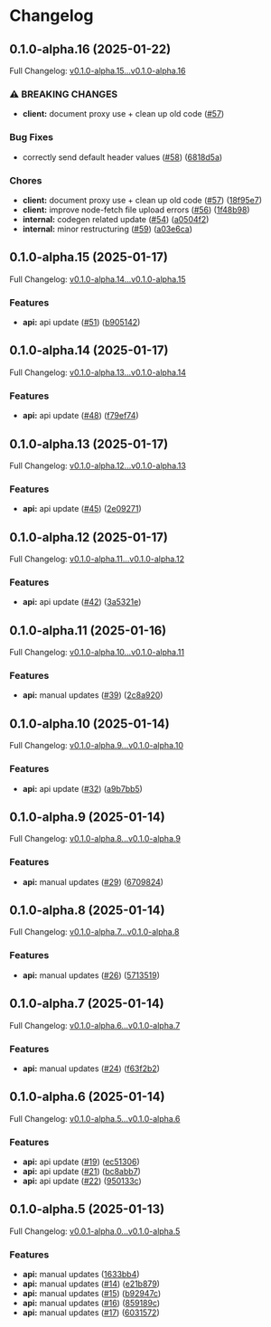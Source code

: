 # Changelog

## 0.1.0-alpha.16 (2025-01-22)

Full Changelog: [v0.1.0-alpha.15...v0.1.0-alpha.16](https://github.com/stainless-api/builds-node-api/compare/v0.1.0-alpha.15...v0.1.0-alpha.16)

### ⚠ BREAKING CHANGES

* **client:** document proxy use + clean up old code ([#57](https://github.com/stainless-api/builds-node-api/issues/57))

### Bug Fixes

* correctly send default header values ([#58](https://github.com/stainless-api/builds-node-api/issues/58)) ([6818d5a](https://github.com/stainless-api/builds-node-api/commit/6818d5a92cfa3edeeb88797b7f5e567cee31dcc4))


### Chores

* **client:** document proxy use + clean up old code ([#57](https://github.com/stainless-api/builds-node-api/issues/57)) ([18f95e7](https://github.com/stainless-api/builds-node-api/commit/18f95e7c13d5920a88aee790477824c66989cc05))
* **client:** improve node-fetch file upload errors ([#56](https://github.com/stainless-api/builds-node-api/issues/56)) ([1f48b98](https://github.com/stainless-api/builds-node-api/commit/1f48b98aaf358183b517d07da5fd44909119f1c1))
* **internal:** codegen related update ([#54](https://github.com/stainless-api/builds-node-api/issues/54)) ([a0504f2](https://github.com/stainless-api/builds-node-api/commit/a0504f2230fb783e10b1443645f5d26fdde13987))
* **internal:** minor restructuring ([#59](https://github.com/stainless-api/builds-node-api/issues/59)) ([a03e6ca](https://github.com/stainless-api/builds-node-api/commit/a03e6ca28992147f6aac63493ec28f3f99ac6e33))

## 0.1.0-alpha.15 (2025-01-17)

Full Changelog: [v0.1.0-alpha.14...v0.1.0-alpha.15](https://github.com/stainless-api/builds-node-api/compare/v0.1.0-alpha.14...v0.1.0-alpha.15)

### Features

* **api:** api update ([#51](https://github.com/stainless-api/builds-node-api/issues/51)) ([b905142](https://github.com/stainless-api/builds-node-api/commit/b9051423c1a1ab6defd5022bb774735225b59e24))

## 0.1.0-alpha.14 (2025-01-17)

Full Changelog: [v0.1.0-alpha.13...v0.1.0-alpha.14](https://github.com/stainless-api/builds-node-api/compare/v0.1.0-alpha.13...v0.1.0-alpha.14)

### Features

* **api:** api update ([#48](https://github.com/stainless-api/builds-node-api/issues/48)) ([f79ef74](https://github.com/stainless-api/builds-node-api/commit/f79ef742fe948626902287e38822a88137698202))

## 0.1.0-alpha.13 (2025-01-17)

Full Changelog: [v0.1.0-alpha.12...v0.1.0-alpha.13](https://github.com/stainless-api/builds-node-api/compare/v0.1.0-alpha.12...v0.1.0-alpha.13)

### Features

* **api:** api update ([#45](https://github.com/stainless-api/builds-node-api/issues/45)) ([2e09271](https://github.com/stainless-api/builds-node-api/commit/2e09271d02a29e4da215a3dfca61422b430bce4a))

## 0.1.0-alpha.12 (2025-01-17)

Full Changelog: [v0.1.0-alpha.11...v0.1.0-alpha.12](https://github.com/stainless-api/builds-node-api/compare/v0.1.0-alpha.11...v0.1.0-alpha.12)

### Features

* **api:** api update ([#42](https://github.com/stainless-api/builds-node-api/issues/42)) ([3a5321e](https://github.com/stainless-api/builds-node-api/commit/3a5321e534c07fb09793997ff22bb78199dd8c51))

## 0.1.0-alpha.11 (2025-01-16)

Full Changelog: [v0.1.0-alpha.10...v0.1.0-alpha.11](https://github.com/stainless-api/builds-node-api/compare/v0.1.0-alpha.10...v0.1.0-alpha.11)

### Features

* **api:** manual updates ([#39](https://github.com/stainless-api/builds-node-api/issues/39)) ([2c8a920](https://github.com/stainless-api/builds-node-api/commit/2c8a920975fa8218f1987a07e0e546681d3eaa41))

## 0.1.0-alpha.10 (2025-01-14)

Full Changelog: [v0.1.0-alpha.9...v0.1.0-alpha.10](https://github.com/stainless-api/builds-node-api/compare/v0.1.0-alpha.9...v0.1.0-alpha.10)

### Features

* **api:** api update ([#32](https://github.com/stainless-api/builds-node-api/issues/32)) ([a9b7bb5](https://github.com/stainless-api/builds-node-api/commit/a9b7bb5b6c96bea92326726adaa42c6d6aeadc44))

## 0.1.0-alpha.9 (2025-01-14)

Full Changelog: [v0.1.0-alpha.8...v0.1.0-alpha.9](https://github.com/stainless-api/builds-node-api/compare/v0.1.0-alpha.8...v0.1.0-alpha.9)

### Features

* **api:** manual updates ([#29](https://github.com/stainless-api/builds-node-api/issues/29)) ([6709824](https://github.com/stainless-api/builds-node-api/commit/67098246714dda10d36f24eb4024aa9fdcd14448))

## 0.1.0-alpha.8 (2025-01-14)

Full Changelog: [v0.1.0-alpha.7...v0.1.0-alpha.8](https://github.com/stainless-api/builds-node-api/compare/v0.1.0-alpha.7...v0.1.0-alpha.8)

### Features

* **api:** manual updates ([#26](https://github.com/stainless-api/builds-node-api/issues/26)) ([5713519](https://github.com/stainless-api/builds-node-api/commit/57135190a9b192e1bb8b205f293f0899ce1f2d56))

## 0.1.0-alpha.7 (2025-01-14)

Full Changelog: [v0.1.0-alpha.6...v0.1.0-alpha.7](https://github.com/stainless-api/builds-node-api/compare/v0.1.0-alpha.6...v0.1.0-alpha.7)

### Features

* **api:** manual updates ([#24](https://github.com/stainless-api/builds-node-api/issues/24)) ([f63f2b2](https://github.com/stainless-api/builds-node-api/commit/f63f2b2179f2f6a67ad6707ace02ed4779b1ad97))

## 0.1.0-alpha.6 (2025-01-14)

Full Changelog: [v0.1.0-alpha.5...v0.1.0-alpha.6](https://github.com/stainless-api/builds-node-api/compare/v0.1.0-alpha.5...v0.1.0-alpha.6)

### Features

* **api:** api update ([#19](https://github.com/stainless-api/builds-node-api/issues/19)) ([ec51306](https://github.com/stainless-api/builds-node-api/commit/ec513069a5fcd5d68828b7969aff9176d0660e60))
* **api:** api update ([#21](https://github.com/stainless-api/builds-node-api/issues/21)) ([bc8abb7](https://github.com/stainless-api/builds-node-api/commit/bc8abb7e0f2df4e88f62b618665d2a4ef455a9ff))
* **api:** api update ([#22](https://github.com/stainless-api/builds-node-api/issues/22)) ([950133c](https://github.com/stainless-api/builds-node-api/commit/950133c31f27b3147d3eb2807c2eb9a8b9561400))

## 0.1.0-alpha.5 (2025-01-13)

Full Changelog: [v0.0.1-alpha.0...v0.1.0-alpha.5](https://github.com/stainless-api/builds-node-api/compare/v0.0.1-alpha.0...v0.1.0-alpha.5)

### Features

* **api:** manual updates ([1633bb4](https://github.com/stainless-api/builds-node-api/commit/1633bb4ef0943e5a11ad0ca0568b5d93c574a1d8))
* **api:** manual updates ([#14](https://github.com/stainless-api/builds-node-api/issues/14)) ([e21b879](https://github.com/stainless-api/builds-node-api/commit/e21b879b8832fcfa8a2d96dca1d2facce0b85fa4))
* **api:** manual updates ([#15](https://github.com/stainless-api/builds-node-api/issues/15)) ([b92947c](https://github.com/stainless-api/builds-node-api/commit/b92947c8c96b6105d2856cd6477e9b6a404f68a8))
* **api:** manual updates ([#16](https://github.com/stainless-api/builds-node-api/issues/16)) ([859189c](https://github.com/stainless-api/builds-node-api/commit/859189cf725d1340fbafa2cbd77ead7117cb5fce))
* **api:** manual updates ([#17](https://github.com/stainless-api/builds-node-api/issues/17)) ([6031572](https://github.com/stainless-api/builds-node-api/commit/603157247e0e4add59c9a23614958554eb0f4164))

